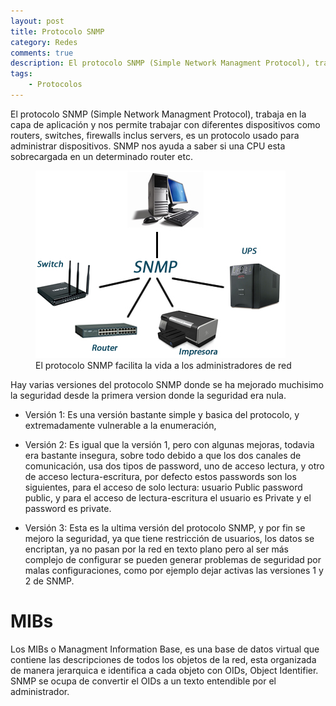 ```yaml
---
layout: post
title: Protocolo SNMP
category: Redes
comments: true
description: El protocolo SNMP (Simple Network Managment Protocol), trabaja en la capa de aplicación y nos permite trabajar con diferentes dispositivos como routers, switches, firewalls incluso servers, es un protocolo usado para facilitar la información de administracion entre dispositivos de red. 
tags:   
    - Protocolos 
---
```


El protocolo SNMP (Simple Network Managment Protocol), trabaja en la capa de aplicación y nos permite trabajar con diferentes dispositivos como routers, switches, firewalls inclus servers, es un protocolo usado para administrar dispositivos. SNMP nos ayuda a saber si una CPU esta sobrecargada en un determinado router etc. 

<figure>
<img alt="Protocolo SNMP" src="/resources/images/protocolo-snmp.jpg"/>
<figcaption>
El protocolo SNMP facilita la vida a los administradores de red
</figcaption>
</figure>

Hay varias versiones del protocolo SNMP donde se ha mejorado muchisimo la seguridad desde la primera version donde la seguridad era nula.

* Versión 1:  Es una versión bastante simple y basica del protocolo, y extremadamente vulnerable a la enumeración, 

* Versión 2: Es igual que la versión 1, pero con algunas mejoras, todavia era bastante insegura, sobre todo debido a que los dos canales de comunicación, usa dos tipos de password, uno de acceso lectura, y otro de acceso lectura-escritura, por defecto estos passwords son los siguientes, para el acceso de solo lectura: usuario Public password public, y para el acceso de lectura-escritura el usuario es Private y el password es private.

* Versión 3: Esta es la ultima versión del protocolo SNMP, y por fin se mejoro la seguridad, ya que tiene restricción de usuarios, los datos se encriptan, ya no pasan por la red en texto plano pero al ser más complejo de configurar se pueden generar problemas de seguridad por malas configuraciones, como por ejemplo dejar activas las versiones 1 y 2 de SNMP.

# MIBs

Los MIBs o Managment Information Base, es una base de datos virtual que contiene las descripciones de todos los objetos de la red, esta organizada de manera jerarquica e identifica a cada objeto con OIDs, Object Identifier. SNMP se ocupa de convertir el OIDs a un texto entendible por el administrador.




